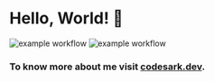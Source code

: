 # Hello, World! 👋
![example workflow](https://github.com/codesark/codesark/actions/workflows/docker-build-publish.yml/badge.svg)
![example workflow](https://github.com/codesark/codesark/actions/workflows/codeql.yml/badge.svg)

### To know more about me visit [codesark.dev](https://codesark.dev).
